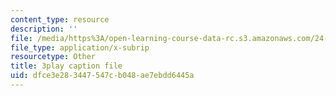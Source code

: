 ```yaml
---
content_type: resource
description: ''
file: /media/https%3A/open-learning-course-data-rc.s3.amazonaws.com/24-908-creole-languages-and-caribbean-identities-spring-2017/dfce3e283447547cb048ae7ebdd6445a_z_YXJLMpxoM.vtt
file_type: application/x-subrip
resourcetype: Other
title: 3play caption file
uid: dfce3e28-3447-547c-b048-ae7ebdd6445a
---
```

